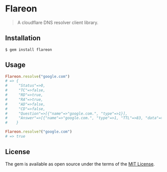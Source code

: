 # Flareon
> A cloudflare DNS resolver client library.

## Installation

    $ gem install flareon

## Usage

```ruby
Flareon.resolve("google.com")
# => {
#     "Status"=>0,
#     "TC"=>false,
#     "RD"=>true,
#     "RA"=>true,
#     "AD"=>false,
#     "CD"=>false,
#     "Question"=>[{"name"=>"google.com.", "type"=>1}],
#     "Answer"=>[{"name"=>"google.com.", "type"=>1, "TTL"=>83, "data"=>"172.217.1.46"}]
#    }

Flareon.resolve?("google.com")
# => true
```

## License

The gem is available as open source under the terms of the [MIT License](https://opensource.org/licenses/MIT).
